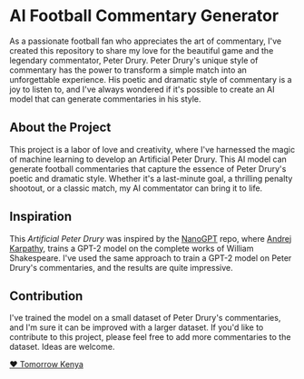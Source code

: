 # AI Football Commentary Generator

As a passionate football fan who appreciates the art of commentary, I've created this repository to share my love for the beautiful game and the legendary commentator, Peter Drury. Peter Drury's unique style of commentary has the power to transform a simple match into an unforgettable experience. His poetic and dramatic style of commentary is a joy to listen to, and I've always wondered if it's possible to create an AI model that can generate commentaries in his style.

## About the Project

This project is a labor of love and creativity, where I've harnessed the magic of machine learning to develop an Artificial Peter Drury. This AI model can generate football commentaries that capture the essence of Peter Drury's poetic and dramatic style. Whether it's a last-minute goal, a thrilling penalty shootout, or a classic match, my AI commentator can bring it to life.

## Inspiration

This _Artificial Peter Drury_ was inspired by the [NanoGPT](https://github.com/karpathy/nanoGPT) repo, where [Andrej Karpathy](https://karpathy.ai), trains a GPT-2 model on the complete works of William Shakespeare. I've used the same approach to train a GPT-2 model on Peter Drury's commentaries, and the results are quite impressive.

## Contribution

I've trained the model on a small dataset of Peter Drury's commentaries, and I'm sure it can be improved with a larger dataset. If you'd like to contribute to this project, please feel free to add more commentaries to the dataset. Ideas are welcome.

[❤️ Tomorrow Kenya](https://tomorrow.co.ke)
